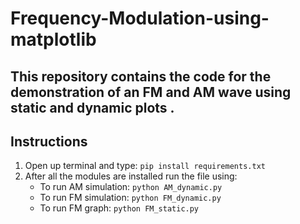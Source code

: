 # Frequency-Modulation-using-matplotlib
## This repository contains the code for the demonstration of an FM and AM wave using static and dynamic plots .

## Instructions
1. Open up terminal and type: `pip install requirements.txt`
2. After all the modules are installed run the file using:
    - To run AM simulation: `python AM_dynamic.py`
    - To run FM simulation: `python FM_dynamic.py`
    - To run FM graph:      `python FM_static.py`
